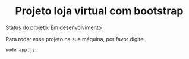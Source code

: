 <h1 align="center"> Projeto loja virtual com bootstrap </h1>

Status do projeto: Em desenvolvimento

Para rodar esse projeto na sua máquina, por favor digite:

```
node app.js
```

